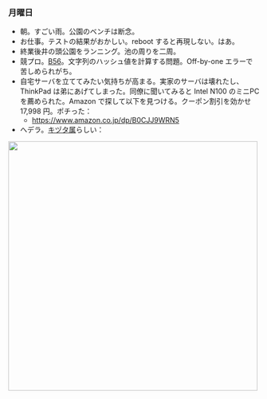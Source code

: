 ### 月曜日

* 朝。すごい雨。公園のベンチは断念。
* お仕事。テストの結果がおかしい。reboot すると再現しない。はあ。
* 終業後井の頭公園をランニング。池の周りを二周。
* 競プロ。[B56](https://atcoder.jp/contests/tessoku-book/tasks/tessoku_book_ec)。文字列のハッシュ値を計算する問題。Off-by-one エラーで苦しめられがち。
* 自宅サーバを立ててみたい気持ちが高まる。実家のサーバは壊れたし、ThinkPad は弟にあげてしまった。同僚に聞いてみると Intel N100 のミニPCを薦められた。Amazon で探して以下を見つける。クーポン割引を効かせ 17,998 円。ポチった：
  * https://www.amazon.co.jp/dp/B0CJJ9WRN5
* へデラ。[キヅタ属](https://ja.wikipedia.org/wiki/%E3%82%AD%E3%83%85%E3%82%BF%E5%B1%9E)らしい：

<img src="https://i.imgur.com/52tF5Kp.jpg" width="500">

